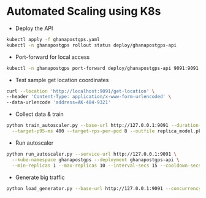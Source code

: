 # Automated Scaling using K8s

- Deploy the API

```bash
kubectl apply -f ghanapostgps.yaml
kubectl -n ghanapostgps rollout status deploy/ghanapostgps-api
```

- Port-forward for local access

```bash
kubectl -n ghanapostgps port-forward deploy/ghanapostgps-api 9091:9091
```

- Test sample get location coordinates

```bash
curl --location 'http://localhost:9091/get-location' \
--header 'Content-Type: application/x-www-form-urlencoded' \
--data-urlencode 'address=AK-484-9321'
```

- Collect data & train

```bash
python train_autoscaler.py --base-url http://127.0.0.1:9091 --duration-secs 300 --qps 5 \
  --target-p95-ms 400 --target-rps-per-pod 8 --outfile replica_model.pkl
```

- Run autoscaler

```bash
python run_autoscaler.py --service-url http://127.0.0.1:9091 \
  --kube-namespace ghanapostgps --deployment ghanapostgps-api \
  --min-replicas 1 --max-replicas 10 --interval-secs 15 --cooldown-secs 60
```

- Generate big traffic

```bash
python load_generator.py --base-url http://127.0.0.1:9091 --concurrency 300 --duration-secs 300
```
